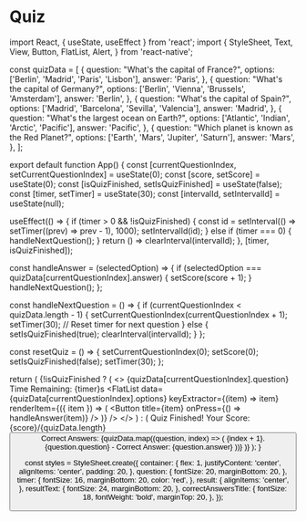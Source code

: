 # Quiz
import React, { useState, useEffect } from 'react';
import {
  StyleSheet,
  Text,
  View,
  Button,
  FlatList,
  Alert,
} from 'react-native';

const quizData = [
  {
    question: "What's the capital of France?",
    options: ['Berlin', 'Madrid', 'Paris', 'Lisbon'],
    answer: 'Paris',
  },
  {
    question: "What's the capital of Germany?",
    options: ['Berlin', 'Vienna', 'Brussels', 'Amsterdam'],
    answer: 'Berlin',
  },
  {
    question: "What's the capital of Spain?",
    options: ['Madrid', 'Barcelona', 'Sevilla', 'Valencia'],
    answer: 'Madrid',
  },
  {
    question: "What's the largest ocean on Earth?",
    options: ['Atlantic', 'Indian', 'Arctic', 'Pacific'],
    answer: 'Pacific',
  },
  {
    question: "Which planet is known as the Red Planet?",
    options: ['Earth', 'Mars', 'Jupiter', 'Saturn'],
    answer: 'Mars',
  },
];

export default function App() {
  const [currentQuestionIndex, setCurrentQuestionIndex] = useState(0);
  const [score, setScore] = useState(0);
  const [isQuizFinished, setIsQuizFinished] = useState(false);
  const [timer, setTimer] = useState(30);
  const [intervalId, setIntervalId] = useState(null);

  useEffect(() => {
    if (timer > 0 && !isQuizFinished) {
      const id = setInterval(() => setTimer((prev) => prev - 1), 1000);
      setIntervalId(id);
    } else if (timer === 0) {
      handleNextQuestion();
    }
    return () => clearInterval(intervalId);
  }, [timer, isQuizFinished]);

  const handleAnswer = (selectedOption) => {
    if (selectedOption === quizData[currentQuestionIndex].answer) {
      setScore(score + 1);
    }
    handleNextQuestion();
  };

  const handleNextQuestion = () => {
    if (currentQuestionIndex < quizData.length - 1) {
      setCurrentQuestionIndex(currentQuestionIndex + 1);
      setTimer(30); // Reset timer for next question
    } else {
      setIsQuizFinished(true);
      clearInterval(intervalId);
    }
  };

  const resetQuiz = () => {
    setCurrentQuestionIndex(0);
    setScore(0);
    setIsQuizFinished(false);
    setTimer(30);
  };

  return (
    <View style={styles.container}>
      {!isQuizFinished ? (
        <>
          <Text style={styles.question}>
            {quizData[currentQuestionIndex].question}
          </Text>
          <Text style={styles.timer}>Time Remaining: {timer}s</Text>
          <FlatList
            data={quizData[currentQuestionIndex].options}
            keyExtractor={(item) => item}
            renderItem={({ item }) => (
              <Button title={item} onPress={() => handleAnswer(item)} />
            )}
          />
        </>
      ) : (
        <View style={styles.result}>
          <Text style={styles.resultText}>
            Quiz Finished! Your Score: {score}/{quizData.length}
          </Text>
          <Button title="Restart Quiz" onPress={resetQuiz} />
          <Text style={styles.correctAnswersTitle}>Correct Answers:</Text>
          {quizData.map((question, index) => (
            <Text key={index}>
              {index + 1}. {question.question} - Correct Answer: {question.answer}
            </Text>
          ))}
        </View>
      )}
    </View>
  );
}

const styles = StyleSheet.create({
  container: {
    flex: 1,
    justifyContent: 'center',
    alignItems: 'center',
    padding: 20,
  },
  question: {
    fontSize: 20,
    marginBottom: 20,
  },
  timer: {
    fontSize: 16,
    marginBottom: 20,
    color: 'red',
  },
  result: {
    alignItems: 'center',
  },
  resultText: {
    fontSize: 24,
    marginBottom: 20,
  },
  correctAnswersTitle: {
    fontSize: 18,
    fontWeight: 'bold',
    marginTop: 20,
  },
});
